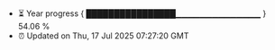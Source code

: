 - ⏳ Year progress { ████████████████▁▁▁▁▁▁▁▁▁▁▁▁▁▁ } 54.06 %
- ⏰ Updated on Thu, 17 Jul 2025 07:27:20 GMT

